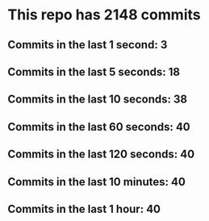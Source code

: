 # This repo has 2148 commits

## Commits in the last 1 second: 3
## Commits in the last 5 seconds: 18
## Commits in the last 10 seconds: 38
## Commits in the last 60 seconds: 40
## Commits in the last 120 seconds: 40
## Commits in the last 10 minutes: 40
## Commits in the last 1 hour: 40
